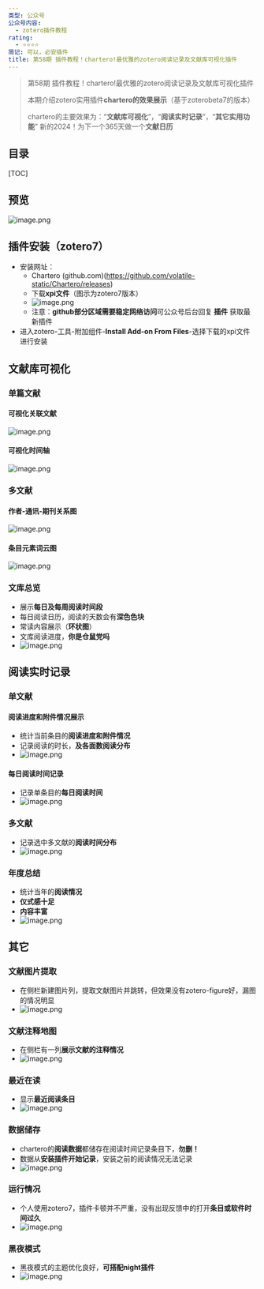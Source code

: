 ```yaml
---
类型: 公众号
公众号内容:
  - zotero插件教程
rating:
  - ⭐⭐⭐⭐
简记: 可以，必安插件
title: 第58期 插件教程！chartero!最优雅的zotero阅读记录及文献库可视化插件
---
```


> 第58期 插件教程！chartero!最优雅的zotero阅读记录及文献库可视化插件
> 
> 本期介绍zotero实用插件**chartero的效果展示**（基于zoterobeta7的版本）
> 
> chartero的主要效果为：“**文献库可视化**”，“**阅读实时记录**”，“**其它实用功能**”
> 新的​2024！为下一个365天做一个**文献日历**

## 目录

[TOC]

## 预览

![image.png](https://pic-go-42.oss-cn-guangzhou.aliyuncs.com/img/20231231122856.png)

## 插件安装（zotero7）

- 安装网址： 
	- Chartero (github.com)(https://github.com/volatile-static/Chartero/releases)
	- 下载**xpi文件**（图示为zotero7版本）
	- ![image.png](https://pic-go-42.oss-cn-guangzhou.aliyuncs.com/img/20231231123204.png)
	- 注意：**github部分区域需要稳定网络访问**可公众号后台回复 **插件** 获取最新插件
- 进入zotero-工具-附加组件-**Install Add-on From Files**-选择下载的xpi文件进行安装

## 文献库可视化

### 单篇文献

#### 可视化关联文献

![image.png](https://pic-go-42.oss-cn-guangzhou.aliyuncs.com/img/20231231114342.png)

#### 可视化时间轴

![image.png](https://pic-go-42.oss-cn-guangzhou.aliyuncs.com/img/20231231114832.png)

### 多文献

#### 作者-通讯-期刊关系图

![image.png](https://pic-go-42.oss-cn-guangzhou.aliyuncs.com/img/20231231115140.png)

#### 条目元素词云图

![image.png](https://pic-go-42.oss-cn-guangzhou.aliyuncs.com/img/20231231115239.png)

### 文库总览

- 展示**每日及每周阅读时间段**
- 每日阅读日历，阅读的天数会有**深色色块**
- 常读内容展示（**环状图**）
- 文库阅读进度，**你是仓鼠党吗**
- ![image.png](https://pic-go-42.oss-cn-guangzhou.aliyuncs.com/img/20231231115517.png)

## 阅读实时记录

### 单文献

#### 阅读进度和附件情况展示

- 统计当前条目的**阅读进度和附件情况**
- 记录阅读的时长，**及各面数阅读分布**
- ![image.png](https://pic-go-42.oss-cn-guangzhou.aliyuncs.com/img/20231231120026.png)

#### 每日阅读时间记录

- 记录单条目的**每日阅读时间**
- ![image.png](https://pic-go-42.oss-cn-guangzhou.aliyuncs.com/img/20231231120235.png)

### 多文献

- 记录选中多文献的**阅读时间分布**
- ![image.png](https://pic-go-42.oss-cn-guangzhou.aliyuncs.com/img/20231231120531.png)

### 年度总结

- 统计当年的**阅读情况**
- **仪式感十足**
- **内容丰富**
- ![image.png](https://pic-go-42.oss-cn-guangzhou.aliyuncs.com/img/20231231120928.png)

## 其它

### 文献图片提取

- 在侧栏新建图片列，提取文献图片并跳转，但效果没有zotero-figure好，漏图的情况明显
- ![image.png](https://pic-go-42.oss-cn-guangzhou.aliyuncs.com/img/20231231122554.png)

### 文献注释地图

- 在侧栏有一列**展示文献的注释情况**
- ![image.png](https://pic-go-42.oss-cn-guangzhou.aliyuncs.com/img/20231231122702.png)

### 最近在读

- 显示**最近阅读条目**
- ![image.png](https://pic-go-42.oss-cn-guangzhou.aliyuncs.com/img/20231231123551.png)

### 数据储存

- chartero的**阅读数据**都储存在阅读时间记录条目下，**勿删！**
- 数据从**安装插件开始记录**，安装之前的阅读情况无法记录
- ![image.png](https://pic-go-42.oss-cn-guangzhou.aliyuncs.com/img/20231231121055.png)

### 运行情况

- 个人使用zotero7，插件卡顿并不严重，没有出现反馈中的打开**条目或软件时间过久**
- ![image.png](https://pic-go-42.oss-cn-guangzhou.aliyuncs.com/img/20231231121340.png)

### 黑夜模式

- 黑夜模式的主题优化良好，**可搭配night插件**
- ![image.png](https://pic-go-42.oss-cn-guangzhou.aliyuncs.com/img/20231231121428.png)














